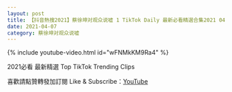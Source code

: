 ```yaml
---
layout: post
title: 【抖音熱搜2021】蔡徐坤对观众说嘘 1 TikTok Daily 最新必看精選合集2021 04 07
date: 2021-04-07
category: 蔡徐坤对观众说嘘
---
```


{% include youtube-video.html id="wFNMkKM9Ra4" %}

2021必看 最新精選 Top TikTok Trending Clips

喜歡請點贊轉發加訂閱 Like & Subscribe：[YouTube](https://www.youtube.com/channel/UCAoR7VcanIPd04uEq_GIylA/videos)

